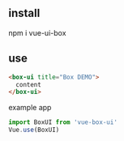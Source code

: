 ## install

npm i vue-ui-box

## use

```html
<box-ui title="Box DEMO">
  content
</box-ui>
```

example app

```js
import BoxUI from 'vue-box-ui'
Vue.use(BoxUI)
```